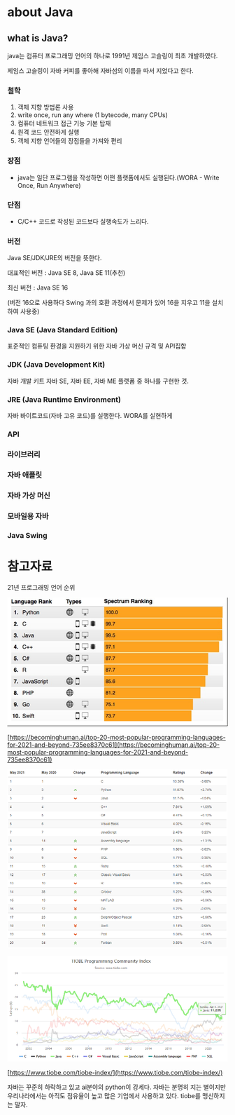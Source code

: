 # about Java

## what is Java?

java는 컴퓨터 프로그래밍 언어의 하나로 1991년 제임스 고슬링이 최초 개발하였다.

제임스 고슬링이 자바 커피를 좋아해 자바섬의 이름을 따서 지었다고 한다.

### 철학

1. 객체 지향 방법론 사용
2. write once, run any where (1 bytecode, many CPUs)
3. 컴퓨터 네트워크 접근 기능 기본 탑재
4. 원격 코드 안전하게 실행
5. 객체 지향 언어들의 장점들을 가져와 편리

### 장점

- java는 일단 프로그램을 작성하면 어떤 플랫폼에서도 실행된다.(WORA - Write Once, Run Anywhere)

### 단점

- C/C++ 코드로 작성된 코드보다 실행속도가 느리다.

### 버전

Java SE/JDK/JRE의 버전을 뜻한다.

대표적인 버전 : Java SE 8, Java SE 11(추천)

최신 버전 : Java SE 16

(버전 16으로 사용하다 Swing 과의 호환 과정에서 문제가 있어 16을 지우고 11을 설치하여 사용중)

### Java SE (Java Standard Edition)

표준적인 컴퓨팅 환경을 지원하기 위한 자바 가상 머신 규격 및 API집합

### JDK (Java Development Kit)

자바 개발 키트 자바 SE, 자바 EE, 자바 ME 플랫폼 중 하나를 구현한 것.

### JRE (Java Runtime Environment)

자바 바이트코드(자바 고유 코드)를 실행한다. WORA를 실현하게

### API

### 라이브러리

### 자바 애플릿

### 자바 가상 머신

### 모바일용 자바

### Java Swing

# 참고자료

21년 프로그래밍 언어 순위

![about%20Java/Untitled.png](about%20Java/Untitled.png)


[https://becominghuman.ai/top-20-most-popular-programming-languages-for-2021-and-beyond-735ee8370c61](https://becominghuman.ai/top-20-most-popular-programming-languages-for-2021-and-beyond-735ee8370c61)

![about%20Java/Untitled%201.png](about%20Java/Untitled%201.png)

![about%20Java/Untitled%202.png](about%20Java/Untitled%202.png)

[https://www.tiobe.com/tiobe-index/](https://www.tiobe.com/tiobe-index/)

자바는 꾸준히 하락하고 있고 ai분야의 python이 강세다. 자바는 분명히 지는 별이지만 우리나라에서는 아직도 점유율이 높고 많은 기업에서 사용하고 있다. tiobe를 맹신하지는 말자.
